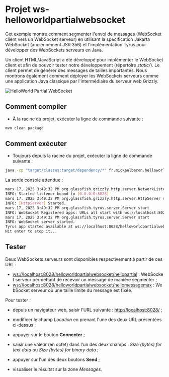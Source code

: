 # Projet ws-helloworldpartialwebsocket

Cet exemple montre comment segmenter l'envoi de messages (WebSocket client vers un WebSocket serveur) en utilisant la spécification Jakarta WebSocket (anciennement JSR 356) et l'implémentation Tyrus pour développer des WebSockets serveurs en Java.

Un client HTML/JavaScript a été développé pour implémenter le WebSocket client et afin de pouvoir tester notre développement (répertoire _static/_). Le client permet de générer des messages de tailles importantes. Nous montrons également comment déployer les WebSockets serveurs comme une application Java classique par l'intermédiaire du serveur web Grizzly.

![HelloWorld Partial WebSocket](./images/ws-helloworldpartial.png "HelloWorld Partial WebSocket")

## Comment compiler

- À la racine du projet, exécuter la ligne de commande suivante :

```bash
mvn clean package
```

## Comment exécuter

- Toujours depuis la racine du projet, exécuter la ligne de commande suivante :

```bash
java -cp "target/classes:target/dependency/*" fr.mickaelbaron.helloworldpartialwebsocket.HelloworldPartialWebSocketLauncher
```

La sortie console attendue :

```bash
mars 17, 2025 3:49:32 PM org.glassfish.grizzly.http.server.NetworkListener start
INFO: Started listener bound to [0.0.0.0:8028]
mars 17, 2025 3:49:32 PM org.glassfish.grizzly.http.server.HttpServer start
INFO: [HttpServer] Started.
mars 17, 2025 3:49:32 PM org.glassfish.tyrus.server.Server start
INFO: WebSocket Registered apps: URLs all start with ws://localhost:8028
mars 17, 2025 3:49:32 PM org.glassfish.tyrus.server.Server start
INFO: WebSocket server started.
Tyrus app started available at ws://localhost:8028/helloworldpartialwebsocket
Hit enter to stop it...
```

## Tester

Deux WebSockets serveurs sont disponibles respectivement à partir de ces URL :

- <ws://localhost:8028/helloworldpartialwebsocket/hellopartial> : WebSocket serveur permettant de recevoir un message de manière segmenter ;
- <ws://localhost:8028/helloworldpartialwebsocket/hellomessagemax> : WebSocket serveur où une taille limite du message est fixée.

Pour tester :

- depuis un navigateur web, saisir l'URL suivante : <http://localhost:8028/> ;

- modificer le champ *Location* en prenant l'une des deux URL présentées ci-dessus ;

- appuyer sur le bouton **Connecter** ;

- saisir une valeur (en octet) dans l'un des deux champs : _Size (bytes) for text data_ ou *Size (bytes) for binary data* ;

- appuyer sur l'un des deux boutons **Send** ;

- visualiser le résultat sur la zone _Messages_.